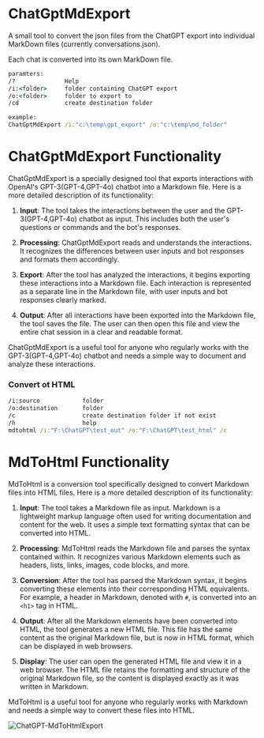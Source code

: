 # ChatGptMdExport

A small tool to convert the json files from the ChatGPT export into individual MarkDown files (currently conversations.json).

Each chat is converted into its own MarkDown file.

```cmd
paramters:
/?              Help
/i:<folder>     folder containing ChatGPT export
/o:<folder>     folder to export to
/cd             create destination folder

example:
ChatGptMdExport /i:"c:\temp\gpt_export" /o:"c:\temp\md_folder"
```

# ChatGptMdExport Functionality

ChatGptMdExport is a specially designed tool that exports interactions with OpenAI's GPT-3(GPT-4,GPT-4o) chatbot into a Markdown file. Here is a more detailed description of its functionality:

1. **Input**: The tool takes the interactions between the user and the GPT-3(GPT-4,GPT-4o) chatbot as input. This includes both the user's questions or commands and the bot's responses.

2. **Processing**: ChatGptMdExport reads and understands the interactions. It recognizes the differences between user inputs and bot responses and formats them accordingly.

3. **Export**: After the tool has analyzed the interactions, it begins exporting these interactions into a Markdown file. Each interaction is represented as a separate line in the Markdown file, with user inputs and bot responses clearly marked.

4. **Output**: After all interactions have been exported into the Markdown file, the tool saves the file. The user can then open this file and view the entire chat session in a clear and readable format.

ChatGptMdExport is a useful tool for anyone who regularly works with the GPT-3(GPT-4,GPT-4o) chatbot and needs a simple way to document and analyze these interactions.



### Convert ot HTML
```cmd
/i:source            folder
/o:destination       folder
/c                   create destination folder if not exist
/h                   help
mdtohtml /i:"F:\ChatGPT\test_out" /o:"F:\ChatGPT\test_html" /c
```

# MdToHtml Functionality

MdToHtml is a conversion tool specifically designed to convert Markdown files into HTML files. Here is a more detailed description of its functionality:

1. **Input**: The tool takes a Markdown file as input. Markdown is a lightweight markup language often used for writing documentation and content for the web. It uses a simple text formatting syntax that can be converted into HTML.

2. **Processing**: MdToHtml reads the Markdown file and parses the syntax contained within. It recognizes various Markdown elements such as headers, lists, links, images, code blocks, and more.

3. **Conversion**: After the tool has parsed the Markdown syntax, it begins converting these elements into their corresponding HTML equivalents. For example, a header in Markdown, denoted with `#`, is converted into an `<h1>` tag in HTML.

4. **Output**: After all the Markdown elements have been converted into HTML, the tool generates a new HTML file. This file has the same content as the original Markdown file, but is now in HTML format, which can be displayed in web browsers.

5. **Display**: The user can open the generated HTML file and view it in a web browser. The HTML file retains the formatting and structure of the original Markdown file, so the content is displayed exactly as it was written in Markdown.

MdToHtml is a useful tool for anyone who regularly works with Markdown and needs a simple way to convert these files into HTML.

![ChatGPT-MdToHtmlExport](docs/ChatGPT-MdToHtmlExport.png)

